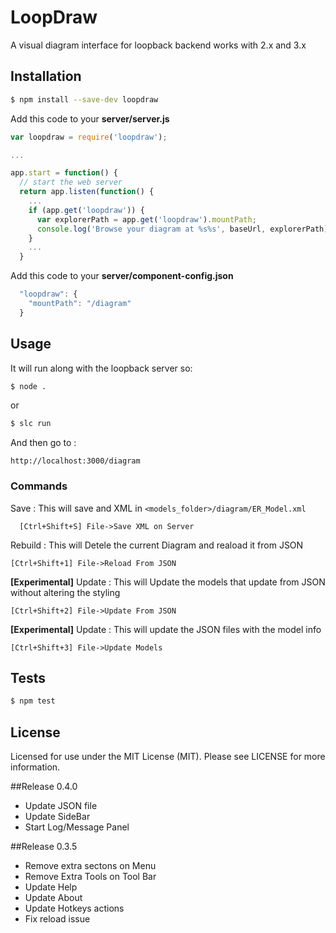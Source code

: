 # LoopDraw

A visual diagram interface for loopback backend works with 2.x and 3.x 


## Installation

````sh
$ npm install --save-dev loopdraw
````

Add this code to your **server/server.js**

```javascript
var loopdraw = require('loopdraw');

...

app.start = function() {
  // start the web server
  return app.listen(function() {
    ...
    if (app.get('loopdraw')) {
      var explorerPath = app.get('loopdraw').mountPath;
      console.log('Browse your diagram at %s%s', baseUrl, explorerPath);
    }
    ...
  }
```
Add this code to your **server/component-config.json**
```javascript
  "loopdraw": {
    "mountPath": "/diagram"
  }
```

## Usage

It will run along with the loopback server so:

````sh
$ node .
````
or 
````sh
$ slc run
````

And then go to : 
````
http://localhost:3000/diagram
````

### Commands
Save : This will save and XML in ```<models_folder>/diagram/ER_Model.xml```
````
  [Ctrl+Shift+S] File->Save XML on Server
````
    
Rebuild : This will Detele the current Diagram and reaload it from JSON
````
[Ctrl+Shift+1] File->Reload From JSON
````

<b>[Experimental]</b> Update : This will Update the models that update from JSON without altering the styling
````
[Ctrl+Shift+2] File->Update From JSON
````

<b>[Experimental]</b> Update : This will update the JSON files with the model info
````
[Ctrl+Shift+3] File->Update Models
````

## Tests
````sh
$ npm test
````
## License

Licensed for use under the MIT License (MIT). Please see LICENSE for more information.

##Release 0.4.0

- Update JSON file
- Update SideBar
- Start Log/Message Panel

##Release 0.3.5

- Remove extra sectons on Menu
- Remove Extra Tools on Tool Bar
- Update Help
- Update About
- Update Hotkeys actions
- Fix reload issue
